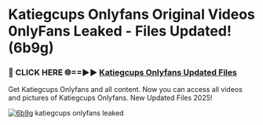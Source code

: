 # Katiegcups Onlyfans Original Videos 0nlyFans Leaked - Files Updated! (6b9g)

<h3>🔴 CLICK HERE 🌐==►► <a href="https://tinyurl.com/4seja8ks" rel="nofollow">Katiegcups Onlyfans Updated Files</a></h3>

Get Katiegcups Onlyfans and all content. Now you can access all videos and pictures of Katiegcups Onlyfans. New Updated Files 2025!

[![6b9g](https://i.imgur.com/EWjZXRe.gif)](https://tinyurl.com/4seja8ks)
katiegcups onlyfans leaked